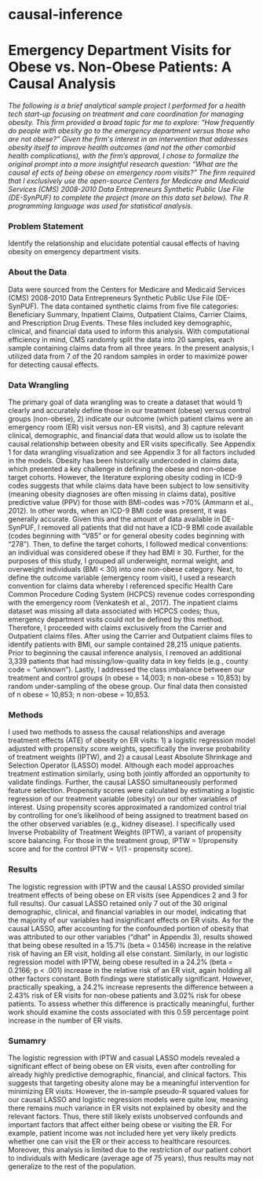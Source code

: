 # causal-inference
# Emergency Department Visits for Obese vs. Non-Obese Patients: A Causal Analysis 

_The following is a brief analytical sample project I performed for a health tech start-up focusing on treatment and care coordination for managing obesity. This firm provided a broad topic for me to explore: “How frequently do people with obesity go to the emergency department versus those who are not obese?” Given the firm's interest in an intervention that addresses obesity itself to improve health outcomes (and not the other comorbid health complications), with the firm’s approval, I chose to 
formalize the original prompt into a more insightful research question: “What are the causal ef ects of being obese on emergency room visits?” The firm required that I exclusively use the open-source Centers for Medicare and Medicaid Services (CMS) 2008-2010 Data Entrepreneurs Synthetic Public Use File 
(DE-SynPUF) to complete the project (more on this data set below). The R programming language was used for statistical analysis._

### Problem Statement
Identify the relationship and elucidate potential causal effects of having obesity on emergency department visits.

### About the Data
Data were sourced from the Centers for Medicare and Medicaid Services (CMS) 2008-2010 Data Entrepreneurs Synthetic Public Use File (DE-SynPUF). The data contained synthetic claims from five file categories: Beneficiary Summary, Inpatient Claims, Outpatient Claims, Carrier Claims, and Prescription Drug Events. These files included key demographic, clinical, and financial data used to inform this analysis. With computational efficiency in mind, CMS randomly split the data into 20 samples, each sample containing claims data from all three years. In the present analysis, I utilized data from 7 of the 20 random samples in order to maximize power for detecting causal effects.

### Data Wrangling 
The primary goal of data wrangling was to create a dataset that would 1) clearly and accurately define those in our treatment (obese) versus control groups (non-obese), 2) indicate our outcome (which patient claims were an emergency room (ER) visit versus non-ER visits), and 3) capture relevant clinical, demographic, and financial data that would allow us to isolate the causal relationship between obesity and ER visits specifically. See Appendix 1 for data wrangling visualization and see Appendix 3 for all factors included in the models. 
Obesity has been historically undercoded in claims data, which presented a key challenge in defining the obese and non-obese target cohorts. However, the literature exploring obesity coding in ICD-9 codes suggests that while claims data have been subject to low sensitivity (meaning obesity diagnoses are often missing in claims data), positive predictive value (PPV) for those with BMI-codes was >70% (Ammann et al., 2012). In other words, when an ICD-9 BMI code was present, it was generally accurate. Given this and the amount of data available in DE-SynPUF, I removed all patients that did not have a ICD-9 BMI code available (codes beginning with “V85” or for general obesity codes beginning with “278”). Then, to define the target cohorts, I followed medical conventions: an individual was considered obese if they had BMI ≥ 30. Further, for the purposes of this study, I grouped all underweight, normal weight, and overweight individuals (BMI < 30) into one non-obese category. 
Next, to define the outcome variable (emergency room visit), I used a research convention for claims data whereby I referenced specific Health Care Common Procedure Coding System (HCPCS) revenue codes corresponding with the emergency room (Venkatesh et al., 2017). The inpatient claims dataset was missing all data associated with HCPCS codes; thus, emergency department visits could not be defined by this method. Therefore, I proceeded with claims exclusively from the Carrier and Outpatient claims files. 
After using the Carrier and Outpatient claims files to identify patients with BMI, our sample contained 28,215 unique patients. Prior to beginning the causal inference analysis, I removed an additional 3,339 patients that had missing/low-quality data in key fields (e.g., county code = “unknown”). Lastly, I addressed the class imbalance between our treatment and control groups (n obese = 14,003; n non-obese = 10,853) by random under-sampling of the obese group. Our final data then consisted of n obese = 10,853; n non-obese = 10,853. 

### Methods
I used two methods to assess the causal relationships and average treatment effects (ATE) of obesity on ER visits: 1) a logistic regression model adjusted with propensity score weights, specifically the inverse probability of treatment weights (IPTW), and 2) a causal Least Absolute Shrinkage and Selection Operator (LASSO) model. Although each model approaches treatment estimation similarly, using both jointly afforded an opportunity to validate findings. Further, the causal LASSO simultaneously performed feature selection. Propensity scores were calculated by estimating a logistic regression of our treatment variable (obesity) on our other variables of interest. Using propensity scores approximated a randomized control trial by controlling for one’s likelihood of being assigned to treatment based on the other observed variables (e.g., kidney disease). I specifically used Inverse Probability of Treatment Weights (IPTW), a variant of propensity score balancing. For those in the treatment group, IPTW = 1/propensity score and for the control IPTW = 1/(1 - propensity score).

### Results
The logistic regression with IPTW and the causal LASSO provided similar treatment effects of being obese on ER visits (see Appendices 2 and 3 for full results). Our casual LASSO retained only 7 out of the 30 original demographic, clinical, and financial variables in our model, indicating that the majority of our variables had insignificant effects on ER visits. As for the causal LASSO, after accounting for the confounded portion of obesity that was attributed to our other variables (“dhat” in Appendix 3), results showed that being obese resulted in a 15.7% (beta = 0.1456) increase in the relative risk of having an ER visit, holding all else constant. Similarly, in our logistic regression model with IPTW, being obese resulted in a 24.2% (beta = 0.2166; p < .001) increase in the relative risk of an ER visit, again holding all other factors constant. Both findings were statistically significant. However, practically speaking, a 24.2% increase represents the difference between a 2.43% risk of ER visits for non-obese patients and 3.02% risk for obese patients. To assess whether this difference is practically meaningful, further work should examine the costs associated with this 0.59 percentage point increase in the number of ER visits. 

### Sumamry
The logistic regression with IPTW and casual LASSO models revealed a significant effect of being obese on ER visits, even after controlling for already highly predictive demographic, financial, and clinical factors. This suggests that targeting obesity alone may be a meaningful intervention for minimizing ER visits. However, the in-sample pseudo-R squared values for our causal LASSO and logistic regression models were quite low, meaning there remains much variance in ER visits not explained by obesity and the relevant factors. Thus, there still likely exists unobserved confounds and important factors that affect either being obese or visiting the ER. For example, patient income was not included here yet very likely predicts whether one can visit the ER or their access to healthcare resources. Moreover, this analysis is limited due to the restriction of our patient cohort to individuals with Medicare (average age of 75 years), thus results may not generalize to the rest of the population. 







